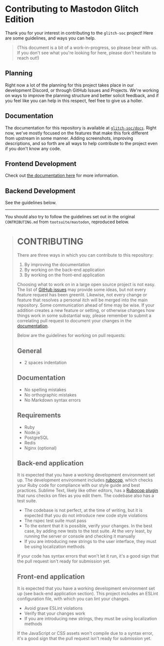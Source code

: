#  Contributing to Mastodon Glitch Edition  #

Thank you for your interest in contributing to the `glitch-soc` project!
Here are some guidelines, and ways you can help.

>   (This document is a bit of a work-in-progress, so please bear with us.
>   If you don't see what you're looking for here, please don't hesitate to reach out!)

##  Planning  ##

Right now a lot of the planning for this project takes place in our development Discord, or through GitHub Issues and Projects.
We're working on ways to improve the planning structure and better solicit feedback, and if you feel like you can help in this respect, feel free to give us a holler.

##  Documentation  ##

The documentation for this repository is available at [`glitch-soc/docs`](https://github.com/glitch-soc/docs).
Right now, we've mostly focused on the features that make this fork different from upstream in some manner.
Adding screenshots, improving descriptions, and so forth are all ways to help contribute to the project even if you don't know any code.

##  Frontend Development  ##

Check out [the documentation here](https://glitch-soc.github.io/docs/contributing/frontend/) for more information.

##  Backend Development  ##

See the guidelines below.

 - - -

You should also try to follow the guidelines set out in the original `CONTRIBUTING.md` from `tootsuite/mastodon`, reproduced below.

<blockquote>

CONTRIBUTING
============

There are three ways in which you can contribute to this repository:

1. By improving the documentation
2. By working on the back-end application
3. By working on the front-end application

Choosing what to work on in a large open source project is not easy. The list of [GitHub issues](https://github.com/tootsuite/mastodon/issues) may provide some ideas, but not every feature request has been greenlit. Likewise, not every change or feature that resolves a personal itch will be merged into the main repository. Some communication ahead of time may be wise. If your addition creates a new feature or setting, or otherwise changes how things work in some substantial way, please remember to submit a correlating pull request to document your changes in the [documentation](http://github.com/tootsuite/documentation).

Below are the guidelines for working on pull requests:

## General

- 2 spaces indentation

## Documentation

- No spelling mistakes
- No orthographic mistakes
- No Markdown syntax errors

## Requirements

- Ruby
- Node.js
- PostgreSQL
- Redis
- Nginx (optional)

## Back-end application

It is expected that you have a working development environment set up. The development environment includes [rubocop](https://github.com/bbatsov/rubocop), which checks your Ruby code for compliance with our style guide and best practices. Sublime Text, likely like other editors, has a [Rubocop plugin](https://github.com/pderichs/sublime_rubocop) that runs checks on files as you edit them. The codebase also has a test suite.

* The codebase is not perfect, at the time of writing, but it is expected that you do not introduce new code style violations
* The rspec test suite must pass
* To the extent that it is possible, verify your changes. In the best case, by adding new tests to the test suite. At the very least, by running the server or console and checking it manually
* If you are introducing new strings to the user interface, they must be using localization methods

If your code has syntax errors that won't let it run, it's a good sign that the pull request isn't ready for submission yet.

## Front-end application

It is expected that you have a working development environment set up (see back-end application section). This project includes an ESLint configuration file, with which you can lint your changes.

* Avoid grave ESLint violations
* Verify that your changes work
* If you are introducing new strings, they must be using localization methods

If the JavaScript or CSS assets won't compile due to a syntax error, it's a good sign that the pull request isn't ready for submission yet.

</blockquote>
